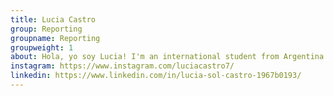 ```yaml
---
title: Lucia Castro
group: Reporting
groupname: Reporting
groupweight: 1
about: Hola, yo soy Lucia! I'm an international student from Argentina studying journalism at UNC-Chapel Hill this semester. If you hear someone talking in a weird accent, that's probably me. And no matter how hard I try, I can't pronounce the word "literally" in English.
instagram: https://www.instagram.com/luciacastro7/
linkedin: https://www.linkedin.com/in/lucia-sol-castro-1967b0193/
---
```

